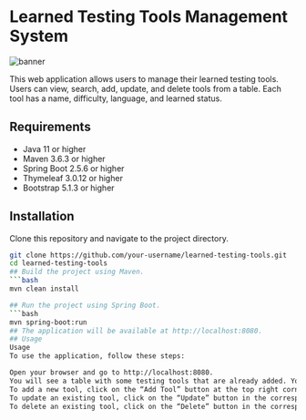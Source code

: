 # Learned Testing Tools Management System

![banner](https://www.freecodecamp.org/news/how-to-write-a-good-readme-file/)

This web application allows users to manage their learned testing tools. Users can view, search, add, update, and delete tools from a table. Each tool has a name, difficulty, language, and learned status.

## Requirements

- Java 11 or higher
- Maven 3.6.3 or higher
- Spring Boot 2.5.6 or higher
- Thymeleaf 3.0.12 or higher
- Bootstrap 5.1.3 or higher

## Installation

Clone this repository and navigate to the project directory.

```bash
git clone https://github.com/your-username/learned-testing-tools.git
cd learned-testing-tools
## Build the project using Maven.
```bash
mvn clean install

## Run the project using Spring Boot.
```bash
mvn spring-boot:run
## The application will be available at http://localhost:8080.
## Usage
Usage
To use the application, follow these steps:

Open your browser and go to http://localhost:8080.
You will see a table with some testing tools that are already added. You can sort the table by clicking on the column headers. You can also search for a specific tool by typing in the search box.
To add a new tool, click on the “Add Tool” button at the top right corner. A form will appear where you can enter the tool’s name, difficulty, language, and learned status. Click on the “Save” button to save the tool to the table.
To update an existing tool, click on the “Update” button in the corresponding row. A form will appear where you can edit the tool’s information. Click on the “Save” button to save the changes to the table.
To delete an existing tool, click on the “Delete” button in the corresponding row. A confirmation message will appear where you can click on the “Yes” button to delete the tool from the table.
